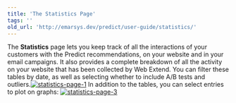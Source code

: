 ```yaml
---
title: 'The Statistics Page'
tags: ''
old_url: 'http://emarsys.dev/predict/user-guide/statistics/'
---
```


The **Statistics** page lets you keep track of all the interactions of your customers with the Predict recommendations, on your website and in your email campaigns. It also provides a complete breakdown of all the activity on your website that has been collected by Web Extend. You can filter these tables by date, as well as selecting whether to include A/B tests and outliers.[![statistics-page-1](/assets/images/statistics-page-1.png)](/assets/images/statistics-page-1.png) In addition to the tables, you can select entries to plot on graphs: [![statistics-page-3](/assets/images/statistics-page-3.png)](/assets/images/statistics-page-3.png)